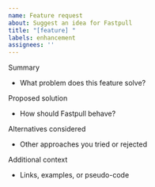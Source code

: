 ```yaml
---
name: Feature request
about: Suggest an idea for Fastpull
title: "[feature] "
labels: enhancement
assignees: ''
---
```


Summary
- What problem does this feature solve?

Proposed solution
- How should Fastpull behave?

Alternatives considered
- Other approaches you tried or rejected

Additional context
- Links, examples, or pseudo-code


